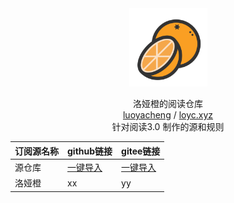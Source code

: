 <div align="center">
<img width="125" height="125" src="/订阅/洛娅橙/主页/favicon.svg" alt="luoyacheng"/>

洛娅橙的阅读仓库
<br>
<a href="https://github.com/Luoyacheng" target="_blank">luoyacheng</a> / <a href="https://loyc.xyz" target="_blank">loyc.xyz</a>  
针对阅读3.0 制作的源和规则
</div>

|订阅源名称|github链接|gitee链接|
|---|---|---|
|源仓库|[一键导入](https://github.com/luoyacheng/yuedu/raw/main/订阅/源仓库/yck.json)|<a href="legado://import/importonline?src=https://gitee.com/lyc486/yuedu2/raw/main/订阅/源仓库/yck.json">一键导入</a>|
|洛娅橙|xx|yy|